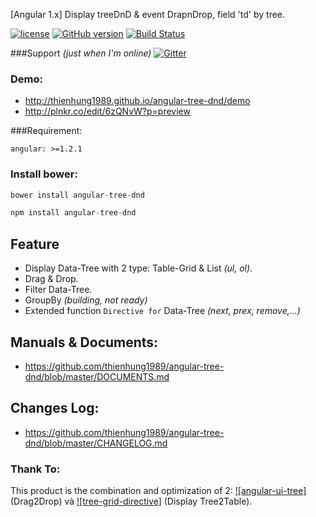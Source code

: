 [Angular 1.x] Display treeDnD &amp; event DrapnDrop, field 'td' by tree.

﻿[![license](http://img.shields.io/badge/license-MIT-brightgreen.svg?style=flat)](https://github.com/thienhung1989/angular-tree-dnd/blob/master/LICENSE) 
[![GitHub version](https://badge.fury.io/gh/thienhung1989%2Fangular-tree-dnd.svg)](http://badge.fury.io/gh/thienhung1989%2Fangular-tree-dnd) 
[![Build Status](https://travis-ci.org/thienhung1989/angular-tree-dnd.svg?branch=master)](https://travis-ci.org/thienhung1989/angular-tree-dnd)

###Support 
*(just when I'm online)*
[![Gitter](https://badges.gitter.im/Join%20Chat.svg)](https://gitter.im/thienhung1989/angular-tree-dnd?utm_source=badge&utm_medium=badge&utm_campaign=pr-badge)

### Demo: 
- http://thienhung1989.github.io/angular-tree-dnd/demo
- http://plnkr.co/edit/6zQNvW?p=preview

###Requirement:
```
angular: >=1.2.1
```
 
### Install bower:
```js
bower install angular-tree-dnd

npm install angular-tree-dnd
```

## Feature
* Display Data-Tree with 2 type: Table-Grid & List *(ul, ol)*.
* Drag & Drop.
* Filter Data-Tree.
* GroupBy *(building, not ready)*
* Extended function `Directive for` Data-Tree *(next, prex, remove,...)*


## Manuals & Documents:
- https://github.com/thienhung1989/angular-tree-dnd/blob/master/DOCUMENTS.md

## Changes Log:
- https://github.com/thienhung1989/angular-tree-dnd/blob/master/CHANGELOG.md

### Thank To:
This product is the combination and optimization of 2: [![angular-ui-tree]](https://github.com/angular-ui-tree/angular-ui-tree)  (Drag2Drop) và [![tree-grid-directive]](https://github.com/khan4019/tree-grid-directive) (Display Tree2Table).
